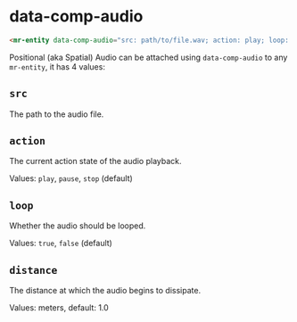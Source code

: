 # data-comp-audio

```html
<mr-entity data-comp-audio="src: path/to/file.wav; action: play; loop: true; distance: 1"></mr-entity>
```

Positional (aka Spatial) Audio can be attached using `data-comp-audio` to any `mr-entity`, it has 4 values:

## `src` 

The path to the audio file. 

## `action`

The current action state of the audio playback.

Values: `play`, `pause`, `stop` (default)

## `loop`

Whether the audio should be looped.

Values: `true`, `false` (default)

## `distance`

The distance at which the audio begins to dissipate.

Values: meters, default: 1.0
